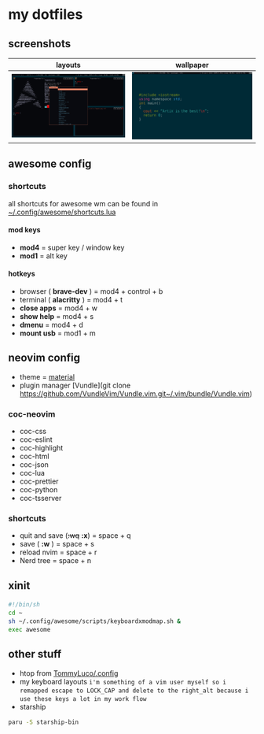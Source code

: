 # my dotfiles

## screenshots

|                       layouts                       |                        wallpaper                        |
| :-------------------------------------------------: | :-----------------------------------------------------: |
| ![screenshots/layouts.png](screenshots/layouts.png) | ![screenshots/wallpaper.png](screenshots/wallpaper.png) |

## awesome config

### shortcuts

all shortcuts for awesome wm can be found in [~/.config/awesome/shortcuts.lua](.config/awesome/shortcuts.lua)

#### mod keys

- **mod4** = super key / window key
- **mod1** = alt key

#### hotkeys

- browser ( **brave-dev** ) = mod4 + control + b
- terminal ( **alacritty** ) = mod4 + t
- **close apps** = mod4 + w
- **show help** = mod4 + s
- **dmenu** = mod4 + d
- **mount usb** = mod1 + m

## neovim config

- theme = [material](https://github.com/jdkanani/vim-material-theme.git)
- plugin manager [Vundle](git clone https://github.com/VundleVim/Vundle.vim.git~/.vim/bundle/Vundle.vim)

### coc-neovim

- coc-css
- coc-eslint
- coc-highlight
- coc-html
- coc-json
- coc-lua
- coc-prettier
- coc-python
- coc-tsserver

### shortcuts

- quit and save (~~:wq~~ **:x**) = space + q
- save ( **:w** ) = space + s
- reload nvim = space + r
- Nerd tree = space + n

## xinit

```sh
#!/bin/sh
cd ~
sh ~/.config/awesome/scripts/keyboardxmodmap.sh &
exec awesome
```

## other stuff

- htop from [TommyLuco/.config](https://github.com/TommyLuco/.config)
- my keyboard layouts
  `i'm something of a vim user myself so i remapped escape to LOCK_CAP and delete to the right_alt because i use these keys a lot in my work flow`
- starship

```sh
paru -S starship-bin
```
